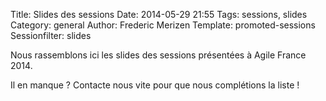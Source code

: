 Title: Slides des sessions
Date: 2014-05-29 21:55
Tags: sessions, slides
Category: general
Author: Frederic Merizen
Template: promoted-sessions
Sessionfilter: slides

Nous rassemblons ici les slides des sessions présentées à Agile France 2014.

Il en manque ? Contacte nous vite pour que nous complétions la liste !
